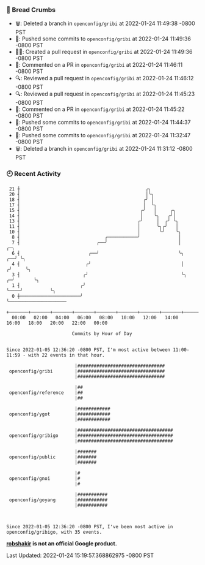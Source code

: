 ### 🍞 Bread Crumbs

 * 🗑: Deleted a branch in `openconfig/gribi` at 2022-01-24 11:49:38 -0800 PST
 * 🚢: Pushed some commits to `openconfig/gribi` at 2022-01-24 11:49:36 -0800 PST
 * ✍🏼: Created a pull request in `openconfig/gribi` at 2022-01-24 11:49:36 -0800 PST
 * 💬: Commented on a PR in  `openconfig/gribi` at 2022-01-24 11:46:11 -0800 PST
 * 🔍: Reviewed a pull request in  `openconfig/gribi` at 2022-01-24 11:46:12 -0800 PST
 * 🔍: Reviewed a pull request in  `openconfig/gribi` at 2022-01-24 11:45:23 -0800 PST
 * 💬: Commented on a PR in  `openconfig/gribi` at 2022-01-24 11:45:22 -0800 PST
 * 🚢: Pushed some commits to `openconfig/gribi` at 2022-01-24 11:44:37 -0800 PST
 * 🚢: Pushed some commits to `openconfig/gribi` at 2022-01-24 11:32:47 -0800 PST
 * 🗑: Deleted a branch in `openconfig/gribi` at 2022-01-24 11:31:12 -0800 PST

### 🕘 Recent Activity
```
 21 ┼                                              ╭╮
 20 ┤                                              │╰╮
 18 ┤                                             ╭╯ │
 17 ┤                                             │  ╰╮
 15 ┤                                            ╭╯   │     ╭╮
 14 ┤                                            │    ╰╮   ╭╯│
 13 ┤                                           ╭╯     │  ╭╯ ╰╮
 11 ┤                                           │      ╰╮╭╯   │
 10 ┤                                           │       ╰╯    ╰╮
  8 ┤                               ╭───────────╯              │
  7 ┤                            ╭──╯                          │            ╭─╮
  6 ┤                         ╭──╯                             ╰╮        ╭──╯ ╰╮
  4 ┤                        ╭╯                                 │       ╭╯     ╰╮
  3 ┤                       ╭╯                                  ╰╮    ╭─╯       ╰╮
  1 ┤                      ╭╯                                    ╰────╯          ╰╮
  0 ┼──────────────────────╯                                                      ╰─────────────────────
    +───────+───────+───────+───────+───────+───────+───────+───────+───────+───────+───────+───────+────
  00:00   02:00   04:00   06:00   08:00   10:00   12:00   14:00   16:00   18:00   20:00   22:00   00:00   

						Commits by Hour of Day


Since 2022-01-05 12:36:20 -0800 PST, I'm most active between 11:00-11:59 - with 22 events in that hour.

```



```
                         |################################
 openconfig/gribi        |################################
                         |################################

                         |##
 openconfig/reference    |##
                         |##

                         |############
 openconfig/ygot         |############
                         |############

                         |###################################
 openconfig/gribigo      |###################################
                         |###################################

                         |#######
 openconfig/public       |#######
                         |#######

                         |#
 openconfig/gnoi         |#
                         |#

                         |###########
 openconfig/goyang       |###########
                         |###########



Since 2022-01-05 12:36:20 -0800 PST, I've been most active in openconfig/gribigo, with 35 events.

```
**[robshakir](mailto:robjs@google.com) is not an official Google product.**  


Last Updated: 2022-01-24 15:19:57.368862975 -0800 PST
